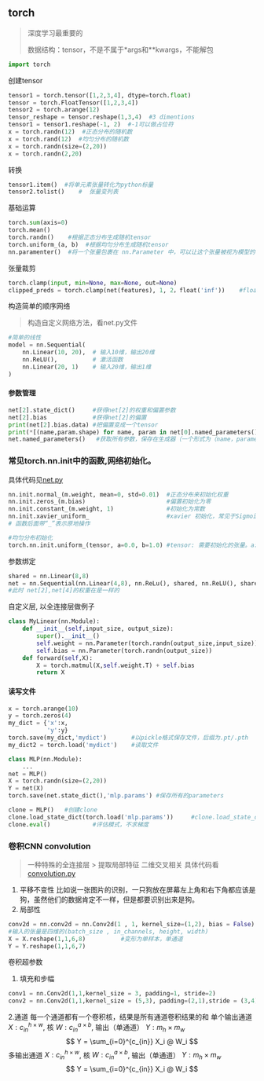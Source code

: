 ## torch 

> 深度学习最重要的
>
> 数据结构：tensor，不是不属于*args和**kwargs，不能解包

```python
import torch
```

创建tensor

```python
tensor1 = torch.tensor([1,2,3,4], dtype=torch.float)
tensor = torch.FloatTensor([1,2,3,4])
tensor2 = torch.arange(12)
tensor_reshape = tensor.reshape(1,3,4)  #3 dimentions
tensor1 = tensor1.reshape(-1, 2)  #-1可以做占位符
x = torch.randn(12)  #正态分布的随机数
x = torch.rand(12)  #均匀分布的随机数
x = torch.randn(size=(2,20))
x = torch.randn(2,20)
```

转换

```python
tensor1.item()  #将单元素张量转化为python标量
tensor2.tolist()	#  张量变列表
```

基础运算

```python
torch.sum(axis=0)
torch.mean()
torch.randn()    #根据正态分布生成随机tensor
torch.uniform_(a, b)  #根据均匀分布生成随机tensor
nn.paramenter()  #将一个张量包裹在 nn.Parameter 中，可以让这个张量被视为模型的参数，从而在模型优化过程中自动计算其梯度。
```

张量裁剪

 ```python
 torch.clamp(input, min=None, max=None, out=None)
 clipped_preds = torch.clamp(net(features), 1, 2，float('inf'))    #float('inf')代表没有最大值
 ```

构造简单的顺序网络	

> 构造自定义网络方法，看net.py文件

```python
#简单的线性
model = nn.Sequential(
    nn.Linear(10, 20),  # 输入10维，输出20维
    nn.ReLU(),          # 激活函数
    nn.Linear(20, 1)    # 输入20维，输出1维
)
```
#### 参数管理
```python
net[2].state_dict()     #获得net[2]的权重和偏置参数
net[2].bias             #获得net[2]的偏置
print(net[2].bias.data) #把偏置变成一个tensor
print(*[(name,param.shape) for name, param in net[0].named_parameters()])
net.named_parameters()   #获取所有参数，保存在生成器（一个形式为（name，parameters）的元组）
```
### 常见torch.nn.init中的函数,网络初始化。
具体代码见[net.py](net.py)
```python
nn.init.normal_(m.weight, mean=0, std=0.01)  #正态分布来初始化权重
nn.init.zeros_(m.bias)                       #偏置初始化为零
nn.init.constant_(m.weight, 1)               #初始化为常数
nn.init.xavier_uniform_                      #xavier 初始化，常见于Sigmoid 或 Tanh激活函数
# 函数后面带“_”表示原地操作

#均匀分布初始化
torch.nn.init.uniform_(tensor, a=0.0, b=1.0) #tensor: 需要初始化的张量。a: 均匀分布的下界（默认为 0.0）。b: 均匀分布的上界（默认为 1.0）。
```
参数绑定
```python
shared = nn.Linear(8,8)
net = nn.Sequential(nn.Linear(4,8), nn.ReLu(), shared, nn.ReLU(), shared)
#此时 net[2],net[4]的权重在是一样的
```
自定义层, 以全连接层做例子
```python
class MyLinear(nn.Module):
    def __init__(self,input_size, output_size):
        super().__init__()
        self.weight = nn.Parameter(torch.randn(output_size,input_size))
        self.bias = nn.Parameter(torch.randn(output_size))
    def forward(self,X):
        X = torch.matmul(X,self.weight.T) + self.bias
        return X
```
#### 读写文件
```python
x = torch.arange(10)
y = torch.zeros(4)
my_dict = {'x':x,
           'y':y}
torch.save(my_dict,'mydict')       #以pickle格式保存文件，后缀为.pt/.pth
my_dict2 = torch.load('mydict')    #读取文件
```
```python
class MLP(nn.Module):
    ...
net = MLP()
X = torch.randn(size=(2,20))
Y = net(X)
torch.save(net.state_dict(),'mlp.params') #保存所有的parameters

clone = MLP()   #创建clone
clone.load_state_dict(torch.load('mlp.params'))     #clone.load_state_dict,把字典加载到模型中
clone.eval()            #评估模式，不求梯度
```
### 卷积CNN convolution
> 一种特殊的全连接层 >
提取局部特征
二维交叉相关
具体代码看[convolution.py](https://github.com/Eggyreal/d2l/blob/main/convolution.py)

1. 平移不变性
   比如说一张图片的识别，一只狗放在屏幕左上角和右下角都应该是狗，虽然他们的数据肯定不一样，但是都要识别出来是狗。
2. 局部性
```python
conv2d = nn.conv2d = nn.Conv2d(1 , 1, kernel_size=(1,2), bias = False)  #输入通道，输出通道，卷积核形状，偏置
#输入的张量是四维的(batch_size , in_channels, height, width)
X = X.reshape(1,1,6,8)          #变形为单样本，单通道
Y = Y.reshape(1,1,6,7)
```
卷积超参数
1. 填充和步幅
```python
conv1 = nn.Conv2d(1,1,kernel_size = 3, padding=1, stride=2)
conv2 = nn.Conv2d(1,1,kernel_size = (5,3), padding=(2,1),stride = (3,4))
```
2.通道
每一个通道都有一个卷积核，结果是所有通道卷积结果的和
单个输出通道
$X: c_{in}^{h \times w}$, 核 $W: c_{in}^{a \times b}$, 输出（单通道） $Y: m_h \times m_w$ 
$$
Y = \sum_{i=0}^{c_{in}} X_i @ W_i
$$
多输出通道
$X: c_{in}^{h \times w}$, 核 $W: c_{in}^{a \times b}$, 输出（单通道） $Y: m_h \times m_w$ 
$$
Y = \sum_{i=0}^{c_{in}} X_i @ W_i
$$
